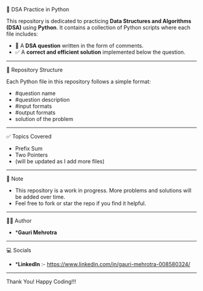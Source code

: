 🐍 DSA Practice in Python

This repository is dedicated to practicing **Data Structures and Algorithms (DSA)** using **Python**. It contains a collection of Python scripts where each file includes:

- 📌 A **DSA question** written in the form of comments.
- ✅ A **correct and efficient solution** implemented below the question.

---

📂 Repository Structure

Each Python file in this repository follows a simple format:
- #question name 
- #question description 
- #input formats
- #output formats
- solution of the problem

---

✅ Topics Covered

- Prefix Sum 
- Two Pointers
- (will be updated as I add more files)

---

📌 Note

* This repository is a work in progress. More problems and solutions will be added over time.
* Feel free to fork or star the repo if you find it helpful.

---

👩‍💻 Author

- ***Gauri Mehrotra**

---

💻 Socials
  
- ***LinkedIn** :- https://www.linkedin.com/in/gauri-mehrotra-008580324/

---

Thank You! Happy Coding!!!